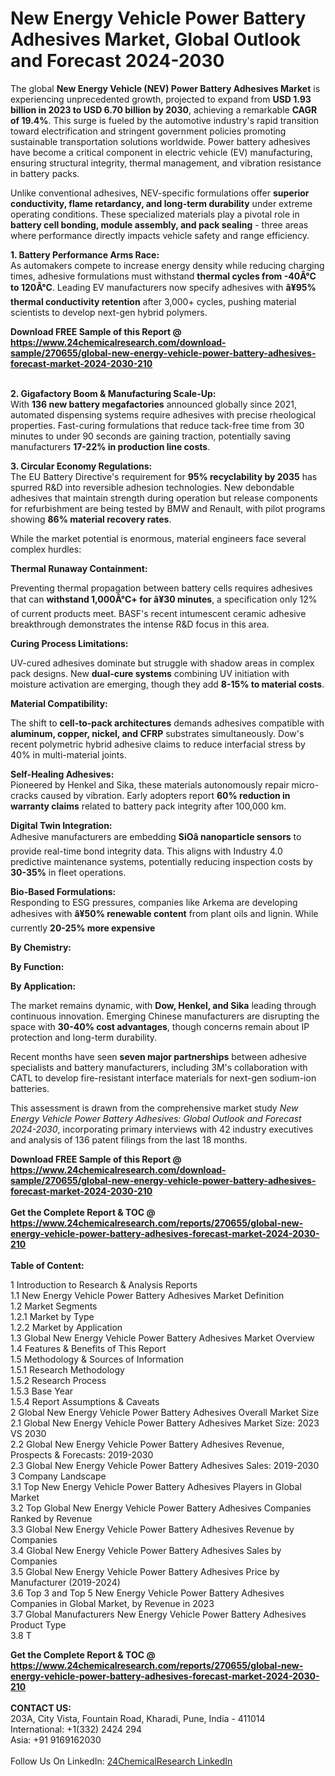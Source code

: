 <h1>New Energy Vehicle Power Battery Adhesives Market, Global Outlook and Forecast 2024-2030</h1><p>The global <strong>New Energy Vehicle (NEV) Power Battery Adhesives Market</strong> is experiencing unprecedented growth, projected to expand from <strong>USD 1.93 billion in 2023 to USD 6.70 billion by 2030</strong>, achieving a remarkable <strong>CAGR of 19.4%</strong>. This surge is fueled by the automotive industry's rapid transition toward electrification and stringent government policies promoting sustainable transportation solutions worldwide. Power battery adhesives have become a critical component in electric vehicle (EV) manufacturing, ensuring structural integrity, thermal management, and vibration resistance in battery packs.</p><p>Unlike conventional adhesives, NEV-specific formulations offer <strong>superior conductivity, flame retardancy, and long-term durability</strong> under extreme operating conditions. These specialized materials play a pivotal role in <strong>battery cell bonding, module assembly, and pack sealing</strong> - three areas where performance directly impacts vehicle safety and range efficiency.</p><p><strong>1. Battery Performance Arms Race:</strong><br>
As automakers compete to increase energy density while reducing charging times, adhesive formulations must withstand <strong>thermal cycles from -40Â°C to 120Â°C</strong>. Leading EV manufacturers now specify adhesives with <strong>â¥95% thermal conductivity retention</strong> after 3,000+ cycles, pushing material scientists to develop next-gen hybrid polymers.</p><div><b>Download FREE Sample of this Report @ 
            <a href="https://www.24chemicalresearch.com/download-sample/270655/global-new-energy-vehicle-power-battery-adhesives-forecast-market-2024-2030-210">
            https://www.24chemicalresearch.com/download-sample/270655/global-new-energy-vehicle-power-battery-adhesives-forecast-market-2024-2030-210</a></b></div><br><p><strong>2. Gigafactory Boom &amp; Manufacturing Scale-Up:</strong><br>
With <strong>136 new battery megafactories</strong> announced globally since 2021, automated dispensing systems require adhesives with precise rheological properties. Fast-curing formulations that reduce tack-free time from 30 minutes to under 90 seconds are gaining traction, potentially saving manufacturers <strong>17-22% in production line costs</strong>.</p><p><strong>3. Circular Economy Regulations:</strong><br>
The EU Battery Directive's requirement for <strong>95% recyclability by 2035</strong> has spurred R&amp;D into reversible adhesion technologies. New debondable adhesives that maintain strength during operation but release components for refurbishment are being tested by BMW and Renault, with pilot programs showing <strong>86% material recovery rates</strong>.</p><p>While the market potential is enormous, material engineers face several complex hurdles:</p><p><strong>Thermal Runaway Containment:</strong></p><p>Preventing thermal propagation between battery cells requires adhesives that can <strong>withstand 1,000Â°C+ for â¥30 minutes</strong>, a specification only 12% of current products meet. BASF's recent intumescent ceramic adhesive breakthrough demonstrates the intense R&amp;D focus in this area.</p><p><strong>Curing Process Limitations:</strong></p><p>UV-cured adhesives dominate but struggle with shadow areas in complex pack designs. New <strong>dual-cure systems</strong> combining UV initiation with moisture activation are emerging, though they add <strong>8-15% to material costs</strong>.</p><p><strong>Material Compatibility:</strong></p><p>The shift to <strong>cell-to-pack architectures</strong> demands adhesives compatible with <strong>aluminum, copper, nickel, and CFRP</strong> substrates simultaneously. Dow's recent polymetric hybrid adhesive claims to reduce interfacial stress by 40% in multi-material joints.</p><p><strong>Self-Healing Adhesives:</strong><br>
Pioneered by Henkel and Sika, these materials autonomously repair micro-cracks caused by vibration. Early adopters report <strong>60% reduction in warranty claims</strong> related to battery pack integrity after 100,000 km.</p><p><strong>Digital Twin Integration:</strong><br>
Adhesive manufacturers are embedding <strong>SiOâ nanoparticle sensors</strong> to provide real-time bond integrity data. This aligns with Industry 4.0 predictive maintenance systems, potentially reducing inspection costs by <strong>30-35%</strong> in fleet operations.</p><p><strong>Bio-Based Formulations:</strong><br>
Responding to ESG pressures, companies like Arkema are developing adhesives with <strong>â¥50% renewable content</strong> from plant oils and lignin. While currently <strong>20-25% more expensive</strong>

</p><p><strong>By Chemistry:</strong></p><p><strong>By Function:</strong></p><p><strong>By Application:</strong></p><p>The market remains dynamic, with <strong>Dow, Henkel, and Sika</strong> leading through continuous innovation. Emerging Chinese manufacturers are disrupting the space with <strong>30-40% cost advantages</strong>, though concerns remain about IP protection and long-term durability.</p><p>Recent months have seen <strong>seven major partnerships</strong> between adhesive specialists and battery manufacturers, including 3M's collaboration with CATL to develop fire-resistant interface materials for next-gen sodium-ion batteries.</p><p>This assessment is drawn from the comprehensive market study <em>New Energy Vehicle Power Battery Adhesives: Global Outlook and Forecast 2024-2030</em>, incorporating primary interviews with 42 industry executives and analysis of 136 patent filings from the last 18 months.</p><div><b>Download FREE Sample of this Report @ 
            <a href="https://www.24chemicalresearch.com/download-sample/270655/global-new-energy-vehicle-power-battery-adhesives-forecast-market-2024-2030-210">
            https://www.24chemicalresearch.com/download-sample/270655/global-new-energy-vehicle-power-battery-adhesives-forecast-market-2024-2030-210</a></b></div><br><div><b>Get the Complete Report & TOC @ 
            <a href="https://www.24chemicalresearch.com/reports/270655/global-new-energy-vehicle-power-battery-adhesives-forecast-market-2024-2030-210">
            https://www.24chemicalresearch.com/reports/270655/global-new-energy-vehicle-power-battery-adhesives-forecast-market-2024-2030-210</a></b></div><br>
            <b>Table of Content:</b><p>1 Introduction to Research & Analysis Reports<br />
    1.1 New Energy Vehicle Power Battery Adhesives Market Definition<br />
    1.2 Market Segments<br />
        1.2.1 Market by Type<br />
        1.2.2 Market by Application<br />
    1.3 Global New Energy Vehicle Power Battery Adhesives Market Overview<br />
    1.4 Features & Benefits of This Report<br />
    1.5 Methodology & Sources of Information<br />
        1.5.1 Research Methodology<br />
        1.5.2 Research Process<br />
        1.5.3 Base Year<br />
        1.5.4 Report Assumptions & Caveats<br />
2 Global New Energy Vehicle Power Battery Adhesives Overall Market Size<br />
    2.1 Global New Energy Vehicle Power Battery Adhesives Market Size: 2023 VS 2030<br />
    2.2 Global New Energy Vehicle Power Battery Adhesives Revenue, Prospects & Forecasts: 2019-2030<br />
    2.3 Global New Energy Vehicle Power Battery Adhesives Sales: 2019-2030<br />
3 Company Landscape<br />
    3.1 Top New Energy Vehicle Power Battery Adhesives Players in Global Market<br />
    3.2 Top Global New Energy Vehicle Power Battery Adhesives Companies Ranked by Revenue<br />
    3.3 Global New Energy Vehicle Power Battery Adhesives Revenue by Companies<br />
    3.4 Global New Energy Vehicle Power Battery Adhesives Sales by Companies<br />
    3.5 Global New Energy Vehicle Power Battery Adhesives Price by Manufacturer (2019-2024)<br />
    3.6 Top 3 and Top 5 New Energy Vehicle Power Battery Adhesives Companies in Global Market, by Revenue in 2023<br />
    3.7 Global Manufacturers New Energy Vehicle Power Battery Adhesives Product Type<br />
    3.8 T</p><div><b>Get the Complete Report & TOC @ 
            <a href="https://www.24chemicalresearch.com/reports/270655/global-new-energy-vehicle-power-battery-adhesives-forecast-market-2024-2030-210">
            https://www.24chemicalresearch.com/reports/270655/global-new-energy-vehicle-power-battery-adhesives-forecast-market-2024-2030-210</a></b></div><br><b>CONTACT US:</b><br>
            203A, City Vista, Fountain Road, Kharadi, Pune, India - 411014<br>
            International: +1(332) 2424 294<br>
            Asia: +91 9169162030 <br><br>
            Follow Us On LinkedIn: <a href="https://www.linkedin.com/company/24chemicalresearch/">24ChemicalResearch LinkedIn</a>